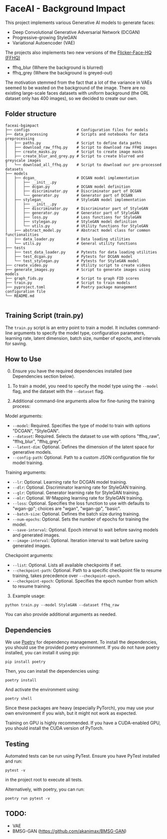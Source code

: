 # FaceAI - Background Impact

This project implements various Generative AI models to generate faces:
- Deep Convolutional Generative Adversarial Network (DCGAN)
- Progressive-growing StyleGAN
- Variational Autoencoder (VAE)

The projects also implements two new versions of the [Flicker-Face-HQ (FFHQ)](https://github.com)
- ffhq_blur (Where the background is blurred)
- ffhq_grey (Where the background is greyed-out)

The motivation stemmed from the fact that a lot of the variance in VAEs seemed to be wasted on the background of the image. There are no existing large-scale faces datasets with uniform background (the ORL dataset only has 400 images), so we decided to create our own.

## Folder structure
```
faceai-bgimpact
├── configs                     # Configuration files for models
├── data_processing             # Scripts and notebooks for data preprocessing   
│   ├── paths.py                # Script to define data paths
│   ├── download_raw_ffhq.py    # Script to download raw FFHQ images
│   ├── create_masks.py         # Script to create image masks
│   ├── create_blur_and_grey.py # Script to create blurred and greyscale images
│   └── download_all_ffhq.py    # Script to download our pre-processed datasets
├── models
│   ├── dcgan_                  # DCGAN model implementation
│   │   ├── __init__.py         
│   │   ├── dcgan.py            # DCGAN model definition
│   │   ├── discriminator.py    # Discriminator part of DCGAN
│   │   └── generator.py        # Generator part of DCGAN
│   ├── stylegan_               # StyleGAN model implementation
│   │   ├── __init__.py         
│   │   ├── discriminator.py    # Discriminator part of StyleGAN
│   │   ├── generator.py        # Generator part of StyleGAN
│   │   ├── loss.py             # Loss functions for StyleGAN
│   │   ├── stylegan.py         # StyleGAN model definition
│   │   └── utils.py            # Utility functions for StyleGAN   
│   ├── abstract_model.py       # Abstract model class for common functionalities
│   ├── data_loader.py          # Data loading utilities
│   └── utils.py                # General utility functions
├── tests
│   ├── test_data_loader.py     # Pytests for data loading utilities
│   ├── test_dcgan.py           # Pytests for DCGAN model
│   └── test_stylegan.py        # Pytests for StyleGAN model
├── create_video.py             # Utility script to create videos
├── generate_images.py          # Script to generate images using models
├── graph_fids.py               # Script to graph FID scores
├── train.py                    # Script to train models
├── pyproject.toml              # Poetry package management configuration file
└── README.md


```
## Training Script (train.py)

The `train.py` script is an entry point to train a model. It includes command-line arguments to specify the model type, configuration parameters, learning rate, latent dimension, batch size, number of epochs, and intervals for saving.

## How to Use

0. Ensure you have the required dependencies installed (see Dependencies section below).

1. To train a model, you need to specify the model type using the `--model` flag, and the dataset with the `--dataset` flag. 

2. Additional command-line arguments allow for fine-tuning the training process:

Model arguments:
- `--model`: Required. Specifies the type of model to train with options "DCGAN", "StyleGAN".
- `--dataset`: Required. Selects the dataset to use with options "ffhq_raw", "ffhq_blur", "ffhq_grey".
- `--latent-dim`: Optional. Defines the dimension of the latent space for generative models.
- `--config-path`: Optional. Path to a custom JSON configuration file for model training.

Training arguments:
- `--lr`: Optional. Learning rate for DCGAN model training.
- `--dlr`: Optional. Discriminator learning rate for StyleGAN training.
- `--glr`: Optional. Generator learning rate for StyleGAN training.
- `--mlr`: Optional. W-Mapping learning rate for StyleGAN training.
- `--loss`: Optional. Specifies the loss function to use with defaults to "wgan-gp"; choices are "wgan", "wgan-gp", "basic".
- `--batch-size`: Optional. Defines the batch size during training.
- `--num-epochs`: Optional. Sets the number of epochs for training the model.
- `--save-interval`: Optional. Epoch interval to wait before saving models and generated images.
- `--image-interval`: Optional. Iteration interval to wait before saving generated images.

Checkpoint arguments:
- `--list`: Optional. Lists all available checkpoints if set.
- `--checkpoint-path`: Optional. Path to a specific checkpoint file to resume training, takes precedence over `--checkpoint-epoch`.
- `--checkpoint-epoch`: Optional. Specifies the epoch number from which to resume training.


3. Example usage:

`python train.py --model StyleGAN --dataset ffhq_raw`

You can also provide additional arguments as needed.

## Dependencies

We use [Poetry](https://python-poetry.org/) for dependency management. To install the dependencies, you should use the provided poetry environment. If you do not have poetry installed, you can install it using pip:

`pip install poetry`

Then, you can install the dependencies using:

`poetry install`

And activate the environment using:

`poetry shell`

Since these packages are heavy (especially PyTorch), you may use your own environment if you wish, but it might not work as expected.

Training on GPU is highly recommended. If you have a CUDA-enabled GPU, you should install the CUDA version of PyTorch.

## Testing

Automated tests can be run using PyTest. Ensure you have PyTest installed and run:

`pytest -v`

in the project root to execute all tests.

Alternatively, with poetry, you can run:

`poetry run pytest -v`

## TODO:
- VAE
- BMSG-GAN (https://github.com/akanimax/BMSG-GAN)